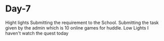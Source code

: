 # Day-7
Hight lights  Submitting the requirement to the School.      Submitting the task given by the admin which is 10 online games for huddle.  Low Lights  I haven't watch the quest today 
